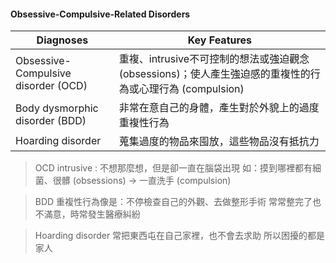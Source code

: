 #### Obsessive-Compulsive-Related Disorders
Diagnoses | Key Features
-- | --
Obsessive-Compulsive disorder (OCD) | 重複、intrusive不可控制的想法或強迫觀念 (obsessions)；使人產生強迫感的重複性的行為或心理行為 (compulsion)
Body dysmorphic disorder (BDD) | 非常在意自己的身體，產生對於外貌上的過度重複性行為
Hoarding disorder | 蒐集過度的物品來囤放，這些物品沒有抵抗力

>OCD
>intrusive : 不想那麼想，但是卻一直在腦袋出現
>如：摸到哪裡都有細菌、很髒 (obsessions) -> 一直洗手 (compulsion)

>BDD
>重複性行為像是：不停檢查自己的外觀、去做整形手術
>常常整完了也不滿意，時常發生醫療糾紛

>Hoarding disorder 
>常把東西屯在自己家裡，也不會去求助
>所以困擾的都是家人